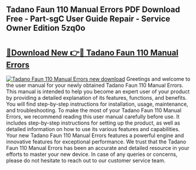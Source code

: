 ## Tadano Faun 110 Manual Errors PDF Download Free - Part-sgC User Guide Repair - Service Owner Edition 5zq0o

# <h2><a href="http://bc82696.oget.top/?id=Tadano+Faun+110+Manual+Errors">🔗Download New 👉🔴 Tadano Faun 110 Manual Errors</a></h2>

[![Tadano Faun 110 Manual Errors new download](https://i.imgur.com/5g1atiW.png)](http://bc82696.oget.top/?id=Tadano+Faun+110+Manual+Errors)
Greetings and welcome to the user manual for your newly obtained Tadano Faun 110 Manual Errors. This manual is intended to help you become an expert user of your product by providing a detailed explanation of its features, functions, and benefits. You will find step-by-step instructions for installation, usage, maintenance, and troubleshooting. To make the most of your Tadano Faun 110 Manual Errors, we recommend reading this user manual carefully before use. It includes step-by-step instructions for setting up the product, as well as detailed information on how to use its various features and capabilities. Your new Tadano Faun 110 Manual Errors features a powerful engine and innovative features for exceptional performance. We trust that the Tadano Faun 110 Manual Errors has been an accurate and detailed resource in your efforts to master your new device. In case of any queries or concerns, please do not hesitate to reach out to our customer service team.
